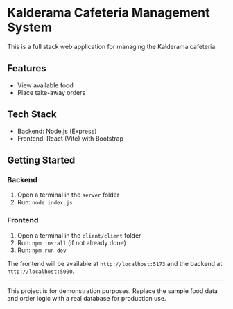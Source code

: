 # Kalderama Cafeteria Management System

This is a full stack web application for managing the Kalderama cafeteria.

## Features
- View available food
- Place take-away orders

## Tech Stack
- Backend: Node.js (Express)
- Frontend: React (Vite) with Bootstrap

## Getting Started

### Backend
1. Open a terminal in the `server` folder
2. Run: `node index.js`

### Frontend
1. Open a terminal in the `client/client` folder
2. Run: `npm install` (if not already done)
3. Run: `npm run dev`

The frontend will be available at `http://localhost:5173` and the backend at `http://localhost:5000`.

---

This project is for demonstration purposes. Replace the sample food data and order logic with a real database for production use.
